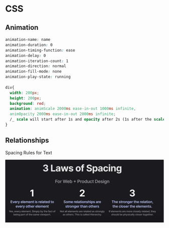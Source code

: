 # CSS


## Animation

```css
animation-name: name
animation-duration: 0
animation-timing-function: ease
animation-delay: 0
animation-iteration-count: 1
animation-direction: normal
animation-fill-mode: none
animation-play-state: running

div{
  width: 200px;
  height: 200px;
  background: red;
  animation: animScale 2000ms ease-in-out 1000ms infinite,
  animOpacity 2000ms ease-in-out 2000ms infinite;
  /_ scale will start after 1s and opacity after 2s (1s after the scale)_/
}
```


## Relationships

Spacing Rules for Text

![alt text](images/spacing_rules.png)